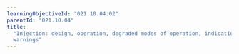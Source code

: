 ```yaml
---
learningObjectiveId: "021.10.04.02"
parentId: "021.10.04"
title:
  "Injection: design, operation, degraded modes of operation, indications and
  warnings"
---
```

